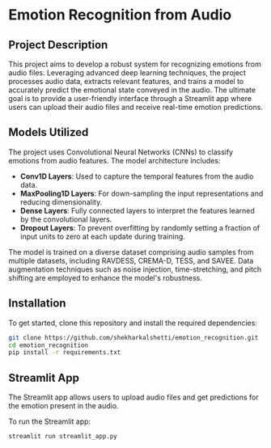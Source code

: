 # Emotion Recognition from Audio

## Project Description

This project aims to develop a robust system for recognizing emotions from audio files. Leveraging advanced deep learning techniques, the project processes audio data, extracts relevant features, and trains a model to accurately predict the emotional state conveyed in the audio. The ultimate goal is to provide a user-friendly interface through a Streamlit app where users can upload their audio files and receive real-time emotion predictions.

## Models Utilized

The project uses Convolutional Neural Networks (CNNs) to classify emotions from audio features. The model architecture includes:

- **Conv1D Layers**: Used to capture the temporal features from the audio data.
- **MaxPooling1D Layers**: For down-sampling the input representations and reducing dimensionality.
- **Dense Layers**: Fully connected layers to interpret the features learned by the convolutional layers.
- **Dropout Layers**: To prevent overfitting by randomly setting a fraction of input units to zero at each update during training.

The model is trained on a diverse dataset comprising audio samples from multiple datasets, including RAVDESS, CREMA-D, TESS, and SAVEE. Data augmentation techniques such as noise injection, time-stretching, and pitch shifting are employed to enhance the model's robustness.

## Installation

To get started, clone this repository and install the required dependencies:

```bash
git clone https://github.com/shekharkalshetti/emotion_recognition.git
cd emotion_recognition
pip install -r requirements.txt

```

## Streamlit App

The Streamlit app allows users to upload audio files and get predictions for the emotion present in the audio.

To run the Streamlit app:

```bash
streamlit run streamlit_app.py

```
